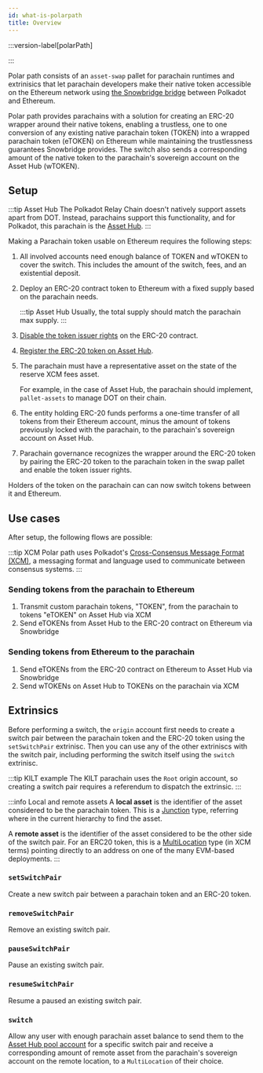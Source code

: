 ```yaml
---
id: what-is-polarpath
title: Overview
---
```


:::version-label[polarPath]

:::

Polar path consists of an `asset-swap` pallet for parachain runtimes and extrinisics that let parachain developers make their native token accessible on the Ethereum network using [the Snowbridge bridge](https://docs.snowbridge.network) between Polkadot and Ethereum.

Polar path provides parachains with a solution for creating an ERC-20 wrapper around their native tokens, enabling a trustless, one to one conversion of any existing native parachain token (TOKEN) into a wrapped parachain token (eTOKEN) on Ethereum while maintaining the trustlessness guarantees Snowbridge provides. The switch also sends a corresponding amount of the native token to the parachain's sovereign account on the Asset Hub (wTOKEN).

## Setup

:::tip Asset Hub
The Polkadot Relay Chain doesn't natively support assets apart from DOT. Instead, parachains support this functionality, and for Polkadot, this parachain is the [Asset Hub](https://wiki.polkadot.network/docs/build-integrate-assets).
:::

Making a Parachain token usable on Ethereum requires the following steps:

1. All involved accounts need enough balance of TOKEN and wTOKEN to cover the switch. This includes the amount of the switch, fees, and an existential deposit.
2. Deploy an ERC-20 contract token to Ethereum with a fixed supply based on the parachain needs.

    :::tip Asset Hub
    Usually, the total supply should match the parachain max supply.
    :::

3. [Disable the token issuer rights](https://ethereum.org/en/guides/how-to-revoke-token-access/) on the ERC-20 contract.
4. [Register the ERC-20 token on Asset Hub](https://docs.snowbridge.network/applications/token-transfers#token-registration).
5. The parachain must have a representative asset on the state of the reserve XCM fees asset.

    For example, in the case of Asset Hub, the parachain should implement, `pallet-assets` to manage DOT on their chain.

6. The entity holding ERC-20 funds performs a one-time transfer of all tokens from their Ethereum account, minus the amount of tokens previously locked with the parachain, to the parachain's sovereign account on Asset Hub.
7. Parachain governance recognizes the wrapper around the ERC-20 token by pairing the ERC-20 token to the parachain token in the swap pallet and enable the token issuer rights.

Holders of the token on the parachain can can now switch tokens between it and Ethereum.

## Use cases

After setup, the following flows are possible:

:::tip XCM
Polar path uses Polkadot's [Cross-Consensus Message Format (XCM)](https://wiki.polkadot.network/docs/learn-xcm), a messaging format and language used to communicate between consensus systems.
:::

### Sending tokens from the parachain to Ethereum

1. Transmit custom parachain tokens, "TOKEN", from the parachain to tokens "eTOKEN" on Asset Hub via XCM
2. Send eTOKENs from Asset Hub to the ERC-20 contract on Ethereum via Snowbridge

### Sending tokens from Ethereum to the parachain

1. Send eTOKENs from the ERC-20 contract on Ethereum to Asset Hub via Snowbridge
2. Send wTOKENs on Asset Hub to TOKENs on the parachain via XCM

## Extrinsics

Before performing a switch, the `origin` account first needs to create a switch pair between the parachain token and the ERC-20 token using the `setSwitchPair` extrinisc. Then you can use any of the other extriniscs with the switch pair, including performing the switch itself using the `switch` extrinisc.

:::tip KILT example
The KILT parachain uses the `Root` origin account, so creating a switch pair requires a referendum to dispatch the extrinsic.
:::

:::info Local and remote assets
A **local asset** is the identifier of the asset considered to be the parachain token.
This is a [Junction](https://wiki.polkadot.network/docs/learn/xcm/fundamentals/multilocation-junctions) type, referring where in the current hierarchy to find the asset.

A **remote asset** is the identifier of the asset considered to be the other side of the switch pair.
For an ERC20 token, this is a [MultiLocation](https://wiki.polkadot.network/docs/learn/xcm/fundamentals/multilocation-summary) type (in XCM terms) pointing directly to an address on one of the many EVM-based deployments.
:::

### `setSwitchPair`

Create a new switch pair between a parachain token and an ERC-20 token.

### `removeSwitchPair`

Remove an existing switch pair.

### `pauseSwitchPair`

Pause an existing switch pair.

### `resumeSwitchPair`

Resume a paused an existing switch pair.

### `switch`

Allow any user with enough parachain asset balance to send them to the [Asset Hub pool account](https://docs.rs/pallet-asset-conversion/latest/pallet_asset_conversion/pallet/struct.Pallet.html#method.create_pool) for a specific switch pair and receive a corresponding amount of remote asset from the parachain's sovereign account on the remote location, to a `MultiLocation` of their choice.
